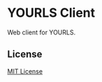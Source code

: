 # YOURLS Client

Web client for YOURLS.

## License

[MIT License](https://github.com/milligram/milligram/blob/master/license)
